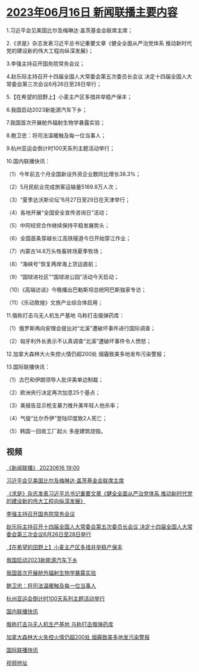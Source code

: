 # [2023年06月16日 新闻联播主要内容](https://tv.cctv.com/lm/xwlb/day/20230616.shtml)

1.习近平会见美国比尔及梅琳达·盖茨基金会联席主席；

2.《求是》杂志发表习近平总书记重要文章《健全全面从严治党体系 推动新时代党的建设新的伟大工程向纵深发展》；

3.李强主持召开国务院常务会议；

4.赵乐际主持召开十四届全国人大常委会第五次委员长会议 决定十四届全国人大常委会第三次会议6月26日至28日举行；

5.【在希望的田野上】小麦主产区多措并举稳产保丰；

6.我国启动2023新能源汽车下乡；

7.我国首次开展舱外辐射生物学暴露实验；

8.鲍卫忠：将司法温暖触及每一位当事人；

9.杭州亚运会倒计时100天系列主题活动举行；

10.国内联播快讯：

（1）今年前五个月全国新设外资企业数同比增长38.3%；

（2）5月民航业完成旅客运输量5169.8万人次；

（3）“夏季达沃斯论坛”6月27日至29日在天津举行；

（4）各地开展“全国安全宣传咨询日”活动；

（5）中阿经贸合作继续保持平稳发展势头；

（6）全国首条穿越长江高铁隧道今日开始穿江作业；

（7）内蒙古14.6万头牲畜转场夏季牧场；

（8）“海峡号”恢复两岸海上货运直航；

（9）“国球进社区”“国球进公园”活动今天启动；

（10）《高端访谈》今晚播出巴勒斯坦总统阿巴斯独家专访；

（11）《乐动敦煌》文旅产业综合体启用；

11.俄称打击乌无人机生产基地 乌称打击俄弹药库：

（1）俄罗斯再向安理会提出对“北溪”遭破坏事件进行国际调查；

（2）匈牙利外长表示不认真调查“北溪”遭破坏事件令人愤怒；

12.加拿大森林大火失控火情仍超200处 烟霾致美多地发布污染警报；

13.国际联播快讯：

（1）古巴和伊朗领导人批评美单边制裁；

（2）欧洲央行决定再次加息25个基点；

（3）美报告显示枪支暴力推升美年轻人他杀率；

（4）气旋“比尔乔伊”登陆印度致2人死亡；

（5）韩国一回收工厂起火 多座建筑烧毁。

## 视频

[《新闻联播》 20230616 19:00](https://tv.cctv.com/2023/06/16/VIDEXarJrAt0bdr752UX3x9T230616.shtml)

[习近平会见美国比尔及梅琳达·盖茨基金会联席主席](https://tv.cctv.com/2023/06/16/VIDEH30iCqjVPVIVr9zJ9GDp230616.shtml)

[《求是》杂志发表习近平总书记重要文章《健全全面从严治党体系 推动新时代党的建设新的伟大工程向纵深发展》](https://tv.cctv.com/2023/06/16/VIDEXETxGXFP99KAgG4dYe97230616.shtml)

[李强主持召开国务院常务会议](https://tv.cctv.com/2023/06/16/VIDEPQ77Q5RLlpoFw9FHXXFe230616.shtml)

[赵乐际主持召开十四届全国人大常委会第五次委员长会议 决定十四届全国人大常委会第三次会议6月26日至28日举行](https://tv.cctv.com/2023/06/16/VIDEEqtV4LJuELMOizhFwsfL230616.shtml)

[【在希望的田野上】小麦主产区多措并举稳产保丰](https://tv.cctv.com/2023/06/16/VIDEiDe7o5K6aG80hDZLnXws230616.shtml)

[我国启动2023新能源汽车下乡](https://tv.cctv.com/2023/06/16/VIDEErnCwpr9ILsORQ4bB3IW230616.shtml)

[我国首次开展舱外辐射生物学暴露实验](https://tv.cctv.com/2023/06/16/VIDE4Yd21IK3pmafi6lEaJ8l230616.shtml)

[鲍卫忠：将司法温暖触及每一位当事人](https://tv.cctv.com/2023/06/16/VIDEUSIwBDcxi8WGyXbc0WuA230616.shtml)

[杭州亚运会倒计时100天系列主题活动举行](https://tv.cctv.com/2023/06/16/VIDEWUMFcXxgEPRniXl5vsO3230616.shtml)

[国内联播快讯](https://tv.cctv.com/2023/06/16/VIDEZ1GTcrgzERj8jJJuFjwE230616.shtml)

[俄称打击乌无人机生产基地 乌称打击俄弹药库](https://tv.cctv.com/2023/06/16/VIDEKzQKWpocrlGyJxCaaPpL230616.shtml)

[加拿大森林大火失控火情仍超200处 烟霾致美多地发污染警报](https://tv.cctv.com/2023/06/16/VIDEjIt4mJk6vwSJmNkCwnOH230616.shtml)

[国际联播快讯](https://tv.cctv.com/2023/06/16/VIDEZDXpS7TtKlAibHF8h68r230616.shtml)

[视频地址](https://tv.cctv.com/lm/xwlb/day/20230616.shtml) 

